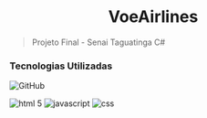 <h1 align="center">VoeAirlines</h1>

>Projeto Final - Senai Taguatinga C#

<h3>Tecnologias Utilizadas</h3>

![GitHub](https://img.shields.io/badge/GitHub-100000?style=for-the-badge&logo=github&logoColor=white)

![html 5 ](https://img.shields.io/badge/HTML5-E34F26?style=for-the-badge&logo=html5&logoColor=whit  )
![javascript ](https://img.shields.io/badge/JavaScript-F7DF1E?style=for-the-badge&logo=javascript&logoColor=black  )
![css ](https://img.shields.io/badge/CSS3-1572B6?style=for-the-badge&logo=css3&logoColor=white  )










